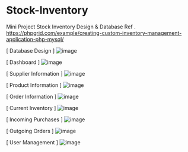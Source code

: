 # Stock-Inventory
Mini Project Stock Inventory 
Design & Database Ref . https://phpgrid.com/example/creating-custom-inventory-management-application-php-mysql/

[ Database Design ]
![image](https://user-images.githubusercontent.com/62010897/231056596-fd641f15-7430-44ae-be3f-19439fa245ae.png)

[ Dashboard ]
![image](https://user-images.githubusercontent.com/62010897/231055144-dacd296e-9400-492b-84c1-4094d2a2271c.png)

[ Supplier Information ] 
![image](https://user-images.githubusercontent.com/62010897/231056766-73a74830-2636-4bdd-ae1d-9eb362a0977c.png)

[ Product Information ]
![image](https://user-images.githubusercontent.com/62010897/231056922-d9f03a82-453a-4213-9a92-1f11b80a0079.png)

[ Order Information ]
![image](https://user-images.githubusercontent.com/62010897/231056983-024e00d5-8891-475c-93dd-3497446d126f.png)

[ Current Inventory ] 
![image](https://user-images.githubusercontent.com/62010897/231055180-87a2d780-12aa-46d9-a748-defe15d7acd3.png)

[ Incoming Purchases ]
![image](https://user-images.githubusercontent.com/62010897/231055245-4751a856-24f8-49d8-9046-57e1029b131d.png)

[ Outgoing Orders ] 
![image](https://user-images.githubusercontent.com/62010897/231055385-7cb0a53c-b716-40c0-8107-81f93e06035a.png)

[ User Management ]
![image](https://user-images.githubusercontent.com/62010897/231055503-1419aa16-08ed-4980-b4d3-088d2b040bbc.png)
